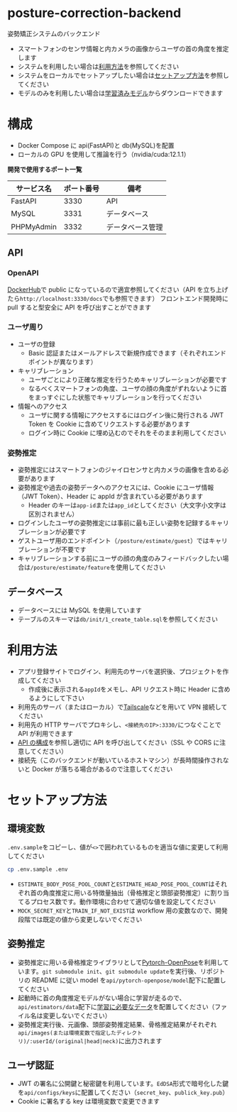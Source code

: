 # posture-correction-backend

姿勢矯正システムのバックエンド

- スマートフォンのセンサ情報と内カメラの画像からユーザの首の角度を推定します
- システムを利用したい場合は[利用方法](#利用方法)を参照してください
- システムをローカルでセットアップしたい場合は[セットアップ方法](#セットアップ方法)を参照してください
- モデルのみを利用したい場合は[学習済みモデル](https://drive.google.com/drive/folders/14OG010mwTi0XLHKoFhliflH6sxUvWVX1?usp=sharing)からダウンロードできます

# 構成

- Docker Compose に api(FastAPI)と db(MySQL)を配置
- ローカルの GPU を使用して推論を行う（nvidia/cuda:12.1.1）

**開発で使用するポート一覧**

| サービス名 | ポート番号 | 備考             |
| ---------- | ---------- | ---------------- |
| FastAPI    | 3330       | API              |
| MySQL      | 3331       | データベース     |
| PHPMyAdmin | 3332       | データベース管理 |

## API

### OpenAPI

[DockerHub](https://hub.docker.com/repository/docker/kntwt/posture-correction-schema/general)で public になっているので適宜参照してください（API を立ち上げたら`http://localhost:3330/docs`でも参照できます）
フロントエンド開発時に pull すると型安全に API を呼び出すことができます

### ユーザ周り

- ユーザの登録
  - Basic 認証またはメールアドレスで新規作成できます（それぞれエンドポイントが異なります）
- キャリブレーション
  - ユーザごとにより正確な推定を行うためキャリブレーションが必要です
  - なるべくスマートフォンの角度、ユーザの顔の角度がずれないように首をまっすぐにした状態でキャリブレーションを行ってください
- 情報へのアクセス
  - ユーザに関する情報にアクセスするにはログイン後に発行される JWT Token を Cookie に含めてリクエストする必要があります
  - ログイン時に Cookie に埋め込むのでそれをそのまま利用してください

### 姿勢推定

- 姿勢推定にはスマートフォンのジャイロセンサと内カメラの画像を含める必要があります
- 姿勢推定や過去の姿勢データへのアクセスには、Cookie にユーザ情報（JWT Token）、Header に appId が含まれている必要があります
  - Header のキーは`app-id`または`app_id`としてください（大文字小文字は区別されません）
- ログインしたユーザの姿勢推定には事前に最も正しい姿勢を記録するキャリブレーションが必要です
- ゲストユーザ用のエンドポイント（`/posture/estimate/guest`）ではキャリブレーションが不要です
- キャリブレーションする前にユーザの顔の角度のみフィードバックしたい場合は`/posture/estimate/feature`を使用してください

## データベース

- データベースには MySQL を使用しています
- テーブルのスキーマは`db/init/1_create_table.sql`を参照してください

# 利用方法

- アプリ登録サイトでログイン、利用先のサーバを選択後、プロジェクトを作成してください
  - 作成後に表示される`appId`をメモし、API リクエスト時に Header に含めるようにして下さい
- 利用先のサーバ（またはローカル）で[Tailscale](https://tailscale.com/)などを用いて VPN 接続してください
- 利用先の HTTP サーバでプロキシし、`<接続先のIP>:3330/`につなぐことで API が利用できます
- [API の構成](#api)を参照し適切に API を呼び出してください（SSL や CORS に注意してください）
- 接続先（このバックエンドが動いているホストマシン）が長時間操作されないと Docker が落ちる場合があるので注意してください

# セットアップ方法

## 環境変数

`.env.sample`をコピーし、値が`<>`で囲われているものを適当な値に変更して利用してください

```sh
cp .env.sample .env
```

- `ESTIMATE_BODY_POSE_POOL_COUNT`と`ESTIMATE_HEAD_POSE_POOL_COUNT`はそれぞれ首の角度推定に用いる特徴量抽出（骨格推定と頭部姿勢推定）に割り当てるプロセス数です。動作環境に合わせて適切な値を設定してください
- `MOCK_SECRET_KEY`と`TRAIN_IF_NOT_EXIST`は workflow 用の変数なので、開発段階では既定の値から変更しないでください

## 姿勢推定

- 姿勢推定に用いる骨格推定ライブラリとして[Pytorch-OpenPose](https://github.com/Hzzone/pytorch-openpose)を利用しています。`git submodule init`、`git submodule update`を実行後、リポジトリの README に従い model を`api/pytorch-openpose/model`配下に配置してください
- 起動時に首の角度推定モデルがない場合に学習が走るので、`api/estimators/data`配下に[学習に必要なデータ](https://drive.google.com/drive/u/0/folders/1DCPd7bjqo80g9JaEFJEANtliDxzXwIs_)を配置してください（ファイル名は変更しないでください）
- 姿勢推定実行後、元画像、頭部姿勢推定結果、骨格推定結果がそれぞれ`api/images(または環境変数で指定したディレクトリ)/:userId/(original|head|neck)`に出力されます

## ユーザ認証

- JWT の署名に公開鍵と秘密鍵を利用しています。`EdDSA`形式で暗号化した鍵を`api/configs/keys`に配置してください（`secret_key`、`publick_key.pub`）
- Cookie に署名する key は環境変数で変更できます
